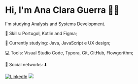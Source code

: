# Hi, I'm Ana Clara Guerra :wave::smiley:

I'm studying  Analysis and Systems Development.

:rocket:  Skills: Portugol, Kotlin and Figma;

:rainbow:  Currently studying: Java, JavaScript e UX design;

:computer:  Tools: Visual Studio Code, Typora, Git, GitHub, Flowgorithm;

💌   Social networks: :arrow_down:

<p align="left">
    <a href="https://www.linkedin.com/in/ana-clara-guerra-740437147/"><img src="https://img.shields.io/badge/LinkedIn-%230077B5.svg?&style=flat-square&logo=linkedin&logoColor=white" alt="LinkedIn"></a>
  <a href="https://api.whatsapp.com/send?phone=5511999512933&text=Ol%C3%A1%20Ana!%20" alt="WhatsApp"><img src="https://img.shields.io/badge/-WhatsApp-25d366?style=flat-square&labelColor=25d366&logo=whatsapp&logoColor=white&link=https://api.whatsapp.com/send?phone=5511999512933&text=Ol%C3%A1%20Ana!%20" /></a>
</p>


